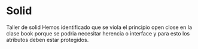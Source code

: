 # Solid
Taller de solid
Hemos identificado que se viola el principio open close en la clase book porque se podria necesitar herencia o interface
y para esto los atributos deben estar protegidos.
	
